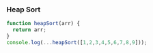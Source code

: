 ### Heap Sort
```javascript
function heapSort(arr) {
  return arr;
}
console.log(...heapSort([1,2,3,4,5,6,7,8,9]));
```
